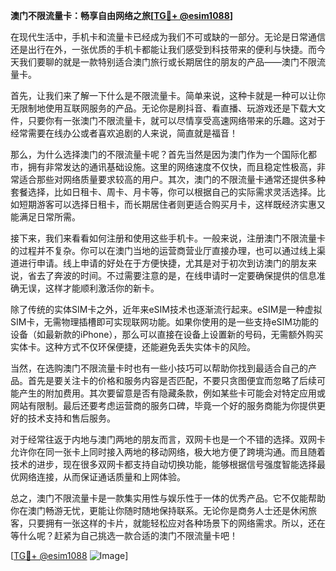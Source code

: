 **澳门不限流量卡：畅享自由网络之旅[[TG💪+ @esim1088](https://t.me/s/esim1088)]**

在现代生活中，手机卡和流量卡已经成为我们不可或缺的一部分。无论是日常通信还是出行在外，一张优质的手机卡都能让我们感受到科技带来的便利与快捷。而今天我们要聊的就是一款特别适合澳门旅行或长期居住的朋友的产品——澳门不限流量卡。

首先，让我们来了解一下什么是不限流量卡。简单来说，这种卡就是一种可以让你无限制地使用互联网服务的产品。无论你是刷抖音、看直播、玩游戏还是下载大文件，只要你有一张澳门不限流量卡，就可以尽情享受高速网络带来的乐趣。这对于经常需要在线办公或者喜欢追剧的人来说，简直就是福音！

那么，为什么选择澳门的不限流量卡呢？首先当然是因为澳门作为一个国际化都市，拥有非常发达的通讯基础设施。这里的网络速度不仅快，而且稳定性极高，非常适合那些对网络质量要求较高的用户。其次，澳门的不限流量卡通常还提供多种套餐选择，比如日租卡、周卡、月卡等，你可以根据自己的实际需求灵活选择。比如短期游客可以选择日租卡，而长期居住者则更适合购买月卡，这样既经济实惠又能满足日常所需。

接下来，我们来看看如何注册和使用这些手机卡。一般来说，注册澳门不限流量卡的过程并不复杂。你可以在澳门当地的运营商营业厅直接办理，也可以通过线上渠道进行申请。线上申请的好处在于方便快捷，尤其是对于初次到访澳门的朋友来说，省去了奔波的时间。不过需要注意的是，在线申请时一定要确保提供的信息准确无误，这样才能顺利激活你的新卡。

除了传统的实体SIM卡之外，近年来eSIM技术也逐渐流行起来。eSIM是一种虚拟SIM卡，无需物理插槽即可实现联网功能。如果你使用的是一些支持eSIM功能的设备（如最新款的iPhone），那么可以直接在设备上设置新的号码，无需额外购买实体卡。这种方式不仅环保便捷，还能避免丢失实体卡的风险。

当然，在选购澳门不限流量卡时也有一些小技巧可以帮助你找到最适合自己的产品。首先是要关注卡的价格和服务内容是否匹配，不要只贪图便宜而忽略了后续可能产生的附加费用。其次要留意是否有隐藏条款，例如某些卡可能会对特定应用或网站有限制。最后还要考虑运营商的服务口碑，毕竟一个好的服务商能为你提供更好的技术支持和售后服务。

对于经常往返于内地与澳门两地的朋友而言，双网卡也是一个不错的选择。双网卡允许你在同一张卡上同时接入两地的移动网络，极大地方便了跨境沟通。而且随着技术的进步，现在很多双网卡都支持自动切换功能，能够根据信号强度智能选择最优网络连接，从而保证通话质量和上网体验。

总之，澳门不限流量卡是一款集实用性与娱乐性于一体的优秀产品。它不仅能帮助你在澳门畅游无忧，更能让你随时随地保持联系。无论你是商务人士还是休闲旅客，只要拥有一张这样的卡片，就能轻松应对各种场景下的网络需求。所以，还在等什么呢？赶紧为自己挑选一款合适的澳门不限流量卡吧！

[[TG💪+ @esim1088](https://t.me/s/esim1088) ![Image](https://i.postimg.cc/4NQfJmqS/Snipaste-2025-05-13-00-14-12.png)]